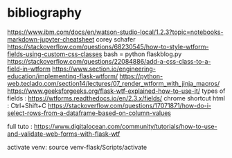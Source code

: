 # bibliography

https://www.ibm.com/docs/en/watson-studio-local/1.2.3?topic=notebooks-markdown-jupyter-cheatsheet
corey schafer 
https://stackoverflow.com/questions/68230545/how-to-style-wtform-fields-using-custom-css-classes
bash = python flaskblog.py
https://stackoverflow.com/questions/22084886/add-a-css-class-to-a-field-in-wtform
https://www.section.io/engineering-education/implementing-flask-wtform/
https://python-web.teclado.com/section14/lectures/07_render_wtform_with_jinja_macros/
https://www.geeksforgeeks.org/flask-wtf-explained-how-to-use-it/
types of fields : https://wtforms.readthedocs.io/en/2.3.x/fields/
chrome shortcut html : Ctrl+Shift+C
https://stackoverflow.com/questions/17071871/how-do-i-select-rows-from-a-dataframe-based-on-column-values


full tuto : https://www.digitalocean.com/community/tutorials/how-to-use-and-validate-web-forms-with-flask-wtf

activate venv: source venv-flask/Scripts/activate 
